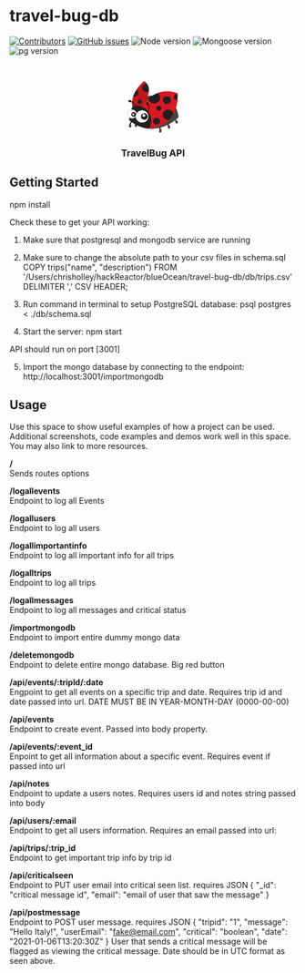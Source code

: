 # travel-bug-db

<!-- PROJECT SHIELDS -->
<!--
*** I'm using markdown "reference style" links for readability.
*** Reference links are enclosed in brackets [ ] instead of parentheses ( ).
*** See the bottom of this document for the declaration of the reference variables
*** for contributors-url, forks-url, etc. This is an optional, concise syntax you may use.
*** https://www.markdownguide.org/basic-syntax/#reference-style-links
-->

[![Contributors](https://img.shields.io/github/contributors/Safe-Sojourns/travel-bug-db)](https://github.com/Safe-Sojourns/travel-bug-db/contributors)
[![GitHub issues](https://img.shields.io/github/issues/Safe-Sojourns/travel-bug-db)](https://github.com/Safe-Sojourns/travel-bug-db/issues)
![Node version](https://img.shields.io/badge/node-v14.16.0-blue)
![Mongoose version][mongoose-shield]
![pg version](https://img.shields.io/badge/pg-v8.5.1-blue)
<!-- [![Forks][forks-shield]][forks-url]
[![Stargazers][stars-shield]][stars-url]
-->



<!-- PROJECT LOGO -->
<br />
<p align="center">
  <a href="https://github.com/Safe-Sojourns/travel-bug-db">
    <img src="images/ladybug.png" alt="Logo" width="90" height="90">
  </a>

  <h3 align="center">TravelBug API</h3>
</p>


<!-- GETTING STARTED -->
## Getting Started

npm install

Check these to get your API working:

1. Make sure that postgresql and mongodb service are running

2. Make sure to change the absolute path to your csv files in schema.sql
COPY trips("name", "description")
FROM '/Users/chrisholley/hackReactor/blueOcean/travel-bug-db/db/trips.csv'
DELIMITER ','
CSV HEADER;

3. Run command in terminal to setup PostgreSQL database: psql postgres < ./db/schema.sql

4. Start the server: npm start

API should run on port [3001]

5. Import the mongo database by connecting to the endpoint: http://localhost:3001/importmongodb

<!-- USAGE EXAMPLES -->
## Usage

Use this space to show useful examples of how a project can be used. Additional screenshots, code examples and demos work well in this space. You may also link to more resources.

**/**  <br />
Sends routes options

**/logallevents** <br />
Endpoint to log all Events

**/logallusers** <br />
Endpoint to log all users

**/logallimportantinfo** <br />
Endpoint to log all important info for all trips

**/logalltrips** <br />
Endpoint to log all trips

**/logallmessages** <br />
Endpoint to log all messages and critical status

**/importmongodb** <br />
Endpoint to import entire dummy mongo data

**/deletemongodb** <br />
Endpoint to delete entire mongo database. Big red button

**/api/events/:tripId/:date** <br />
Engpoint to get all events on a specific trip and date. Requires trip id and date passed into url. DATE MUST BE IN YEAR-MONTH-DAY (0000-00-00)

**/api/events** <br />
Endpoint to create event. Passed into body property.

**/api/events/:event_id** <br />
Enpoint to get all information about a specific event. Requires event if passed into url

**/api/notes** <br />
Endpoint to update a users notes. Requires users id and notes string passed into body

**/api/users/:email** <br />
Endpoint to get all users information. Requires an email passed into url:

**/api/trips/:trip_id** <br />
Endpoint to get important trip info by trip id

**/api/criticalseen** <br />
Endpoint to PUT user email into critical seen list. requires JSON
{
  "_id": "critical message id",
  "email": "email of user that saw the message"
}

**/api/postmessage** <br />
Endpoint to POST user message. requires JSON
{
    "tripid": "1",
    "message": "Hello Italy!",
    "userEmail": "fake@email.com",
    "critical": "boolean",
    "date": "2021-01-06T13:20:30Z"
}
User that sends a critical message will be flagged as viewing the critical message. Date should be in UTC format as seen above.



<!-- MARKDOWN LINKS & IMAGES -->
<!-- https://www.markdownguide.org/basic-syntax/#reference-style-links -->
[contributors-shield]: https://img.shields.io/badge/Contributors-2-blue
[contributors-url]: https://github.com/Safe-Sojourns/travel-bug-db/contributors
[forks-shield]: https://img.shields.io/github/forks/othneildrew/Best-README-Template.svg?style=for-the-badge
[forks-url]: https://github.com/Safe-Sojourns/travel-bug-db/members
[stars-shield]: https://img.shields.io/github/stars/othneildrew/Best-README-Template.svg?style=for-the-badge
[stars-url]: https://github.com/Safe-Sojourns/travel-bug-db/stargazers
[mongoose-shield]: https://img.shields.io/badge/mongoose-v5.12.3-blue
[issues-shield]: https://img.shields.io/github/issues/Safe-Sojourns/travel-bug-db
[issues-url]: https://github.com/Safe-Sojourns/travel-bug-db/issues
